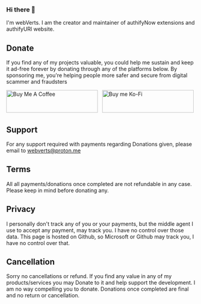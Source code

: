 ### Hi there 👋
I'm webVerts. I am the creator and maintainer of authifyNow extensions and authifyURl website.

## Donate
<p> If you find any of my projects valuable, you could help me sustain and keep it ad-free forever by donating through any of the platforms below. By sponsoring me, you're helping people more safer and secure from digital scammer and fraudsters </p>
<a href="https://www.buymeacoffee.com/webVerts" target="_blank"><img src="https://cdn.buymeacoffee.com/buttons/v2/default-yellow.png" alt="Buy Me A Coffee" style="height: 60px !important;width: 243px !important;" ></a> &nbsp; <a href="https://ko-fi.com/webVerts" target="_blank"> <img src="https://storage.ko-fi.com/cdn/brandasset/kofi_button_blue.png" style="height: 60px !important;width: 243px !important;" alt="Buy me Ko-Fi"> </a>


## Support
For any support required with payments regarding Donations given, please email to webverts@proton.me

## Terms
All all payments/donations once completed are not refundable in any case. Please keep in mind before donating any.

## Privacy
I personally don't track any of you or your payments, but the middle agent I use to accept any payment, may track you. I have no control over those data. This page is hosted on Github, so Microsoft or Github may track you, I have no control over that.

## Cancellation
Sorry no cancellations or refund. If you find any value in any of my products/services you may Donate to it and help support the development. I am no way compelling you to donate. Donations once completed are final and no return or cancellation. 

<!--
**webVerts/webVerts** is a ✨ _special_ ✨ repository because its `README.md` (this file) appears on your GitHub profile.

Here are some ideas to get you started:

- 🔭 I’m currently working on ...
- 🌱 I’m currently learning ...
- 👯 I’m looking to collaborate on ...
- 🤔 I’m looking for help with ...
- 💬 Ask me about ...
- 📫 How to reach me: ...
- 😄 Pronouns: ...
- ⚡ Fun fact: ...
-->
